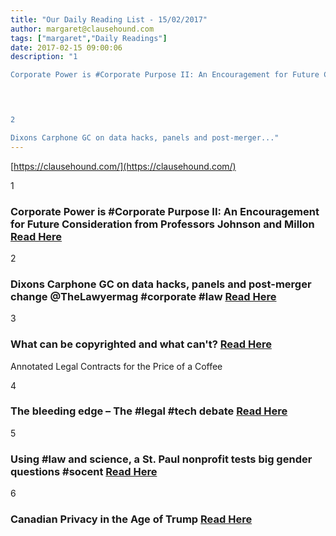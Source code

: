 ```yaml
---
title: "Our Daily Reading List - 15/02/2017"
author: margaret@clausehound.com
tags: ["margaret","Daily Readings"]
date: 2017-02-15 09:00:06
description: "1

Corporate Power is #Corporate Purpose II: An Encouragement for Future Consideration from Professors Johnson and Millon Read Here

 


2

Dixons Carphone GC on data hacks, panels and post-merger..."
---
```


[https://clausehound.com/](https://clausehound.com/)

1

### Corporate Power is #Corporate Purpose II: An Encouragement for Future Consideration from Professors Johnson and Millon [Read Here](https://goo.gl/XJHyKi)

 

2

### Dixons Carphone GC on data hacks, panels and post-merger change @TheLawyermag #corporate #law [Read Here](https://goo.gl/9orMLC)

 

3

### What can be copyrighted and what can't? [Read Here](https://goo.gl/xZf5pn)

Annotated Legal Contracts
for the Price of a Coffee

4

### The bleeding edge – The #legal #tech debate [Read Here](https://goo.gl/JNtXJV)

 

5

### Using #law and science, a St. Paul nonprofit tests big gender questions #socent [Read Here](https://goo.gl/E654nF)

 

6

### Canadian Privacy in the Age of Trump [Read Here](http://www.michaelgeist.ca/2017/02/canadian-privacy-in-the-age-of-trump/)

 